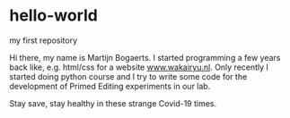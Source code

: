 # hello-world
my first repository 

Hi there, my name is Martijn Bogaerts.
I started programming a few years back like, e.g. html/css for a website www.wakairyu.nl. Only recently I started doing python course and I try to write some code for the development of Primed Editing experiments in our lab.

Stay save, stay healthy in these strange Covid-19 times.
